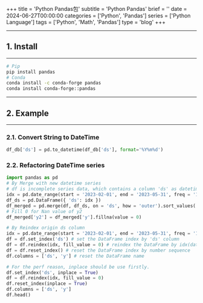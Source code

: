 +++
title = 'Python Pandas包'
subtitle = 'Python Pandas'
brief = ''
date = 2024-06-27T00:00:00
categories = ['Python', 'Pandas']
series = ['Python Language']
tags = ['Python', 'Math', 'Pandas']
type = 'blog'
+++

---

## 1. Install

---

```bash
# Pip
pip install pandas
# Conda
conda install -c conda-forge pandas
conda install conda-forge::pandas
```

---

## 2. Example

---

### 2.1. Convert String to DateTime
```python
df_db['ds'] = pd.to_datetime(df_db['ds'], format='%Y%m%d')
```

### 2.2. Refactoring DateTime series

```python
import pandas as pd
# By Merge with new datetime series
# df is incomplete series data, which contains a column 'ds' as datetime series. 
idx = pd.date_range(start = '2023-02-01', end = '2023-05-31', freq = '1D')
df_ds = pd.DataFrame({ 'ds': idx })
df_merged = pd.merge(df, df_ds, on = 'ds', how = 'outer').sort_values('ds')
# Fill 0 for Nan value of y2
df_merged['y2'] = df_merged['y'].fillna(value = 0)

# By Reindex origin ds column
idx = pd.date_range(start = '2023-02-01', end = '2023-05-31', freq = '1D')
df = df.set_index('ds') # set the DataFrame index by 'ds' column
df = df.reindex(idx, fill_value = 0) # reindex the DataFrame by idx(datetime series generated), and fill 0 for Nan value
df = df.reset_index() # reset the DataFrame index by number sequence
df.columns = ['ds', 'y'] # reset the DataFrame name

# For the perf reason, inplace should be use firstly.
df.set_index('ds', inplace = True)
df = df.reindex(idx, fill_value = 0)
df.reset_index(inplace = True)
df.columns = ['ds', 'y']
df.head()
```
